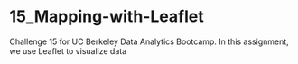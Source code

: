 # 15_Mapping-with-Leaflet
Challenge 15 for UC Berkeley Data Analytics Bootcamp. In this assignment, we use Leaflet to visualize data
